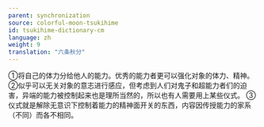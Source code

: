 ```yaml
---
parent: synchronization
source: colorful-moon-tsukihime
id: tsukihime-dictionary-cm
language: zh
weight: 9
translation: "六条秋分"
---
```


①将自己的体力分给他人的能力。优秀的能力者更可以强化对象的体力、精神。
②似乎可以无关对象的意志进行感应，但考虑到人们对鬼子和超能力者们的迫害，异端的能力被控制起来也是理所当然的，所以也有人需要用上某些仪式。
③仪式就是解除无意识下控制着能力的精神面开关的东西，内容因传授能力的家系（不同）而各不相同。

